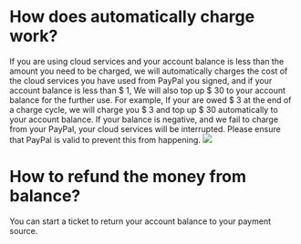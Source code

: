 # How does automatically charge work?
If you are using cloud services and your account balance is less than the amount you need to be charged, we will automatically charges the cost of the cloud services you have used from PayPal you signed, and if your account balance is less than $ 1, We will also top up $ 30 to your account balance for the further use.
For example, If your are owed $ 3 at the end of a charge cycle, we will charge you $ 3 and top up $ 30 automatically to your account balance.
If your balance is negative, and we fail to charge from your PayPal, your cloud services will be interrupted. Please ensure that PayPal is valid to prevent this from happening.
![][image-1]

# How to refund the money from balance?
You can start a ticket to return your account balance to your payment source.

[image-1]:	https://mc.qcloudimg.com/static/img/7978bc121342da766f2645e2e9480125/image.png
